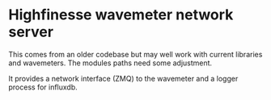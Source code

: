# Highfinesse wavemeter network server

This comes from an older codebase but may well work with current libraries and
wavemeters. The modules paths need some adjustment.

It provides a network interface (ZMQ) to the wavemeter and a logger process for
influxdb.

